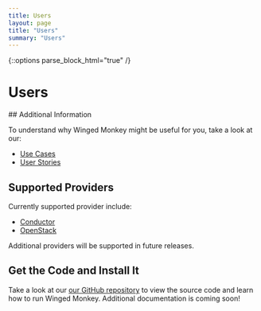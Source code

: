 ```yaml
---
title: Users
layout: page
title: "Users"
summary: "Users"
---
```

{::options parse_block_html="true" /}

Users
==========

<div class="section-grouping">
## Additional Information

To understand why Winged Monkey might be useful for you, take a look at our:

  * [Use Cases](https://github.com/wingedmonkey/documents/wiki/Winged-Monkey-Examples-of-Usage)
  * [User Stories](https://github.com/wingedmonkey/documents/wiki/Winged-Monkey-User-Stories)

## Supported Providers

Currently supported provider include:

  * [Conductor](https://github.com/wingedmonkey/documents/wiki/conductor)
  * [OpenStack](https://github.com/wingedmonkey/documents/wiki/openstack)

Additional providers will be supported in future releases.

## Get the Code and Install It

Take a look at our <a href="https://github.com/wingedmonkey/wingedmonkey">our GitHub repository</a> to view the source code and learn how to run Winged Monkey.  Additional documentation is coming soon!
</div>



